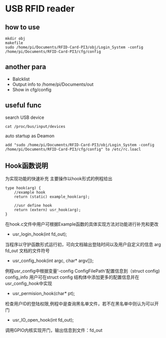 # USB RFID reader
## how to use
    mkdir obj
    makefile
    sudo /home/pi/Documents/RFID-Card-PI3/obj/Login_System -config /home/pi/Documents/RFID-Card-PI3/cfg/config
## another para
* Balcklist
* Output info to /home/pi/Documents/out
* Show in cfg/config
## useful func

search USB device

    cat /proc/bus/input/devices


auto startup as Deamon

    add "sudo /home/pi/Documents/RFID-Card-PI3/obj/Login_System -config /home/pi/Documents/RFID-Card-PI3/cfg/config" to /etc/rc.loacl

## Hook函数说明
 为实现功能的快速补充 主要操作以hook形式的例程给出

    type hook(arg) {
        //example hook
        return (static) example_hook(arg);

        //usr define hook
        return (extern) usr_hook(arg);
    }
在hook.c文件中用户可根据Example函数的具体实现方法对功能进行补充和更改

* usr_login_hook(int fd_out);

 当程序以守护函数形式运行初，可向文档输出登陆时间以及用户自定义的信息
arg fd_out 文档的文件符号

* usr_config_hook(int argc, char* argv[]);

 例程usr_config中根据变量'-config ConfigFilePath'配置信息到（struct config) config_info
用户可在struct config 结构体中添加更多的配置信息并在usr_config_hook中实现

* usr_permision_hook(char* pt);

 检查用户ID的登陆权限,例程中是查询黑名单文件，若不在黑名单中则认为可以开门

 * usr_IO_open_hook(int fd_out);

 调用GPIO内核实现开门，输出信息到文件：fd_out